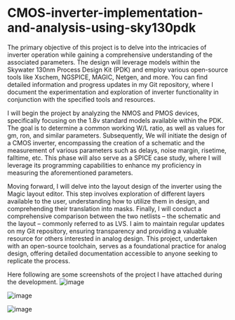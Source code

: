 # CMOS-inverter-implementation-and-analysis-using-sky130pdk

The primary objective of this project is to delve into the intricacies of inverter operation while gaining a comprehensive understanding of the associated parameters. The design will leverage models within the Skywater 130nm Process Design Kit (PDK) and employ various open-source tools like Xschem, NGSPICE, MAGIC, Netgen, and more. You can find detailed information and progress updates in my Git repository, where I document the experimentation and exploration of inverter functionality in conjunction with the specified tools and resources.

I will begin the project by analyzing the NMOS and PMOS devices, specifically focusing on the 1.8v standard models available within the PDK. The goal is to determine a common working W/L ratio, as well as values for gm, ron, and similar parameters. Subsequently, We will initiate the design of a CMOS inverter, encompassing the creation of a schematic and the measurement of various parameters such as delays, noise margin, risetime, falltime, etc. This phase will also serve as a SPICE case study, where I will leverage its programming capabilities to enhance my proficiency in measuring the aforementioned parameters.

Moving forward, I will delve into the layout design of the inverter using the Magic layout editor. This step involves exploration of different layers available to the user, understanding how to utilize them in design, and comprehending their translation into masks. Finally, I will conduct a comprehensive comparison between the two netlists – the schematic and the layout – commonly referred to as LVS. I aim to maintain regular updates on my Git repository, ensuring transparency and providing a valuable resource for others interested in analog design. This project, undertaken with an open-source toolchain, serves as a foundational practice for analog design, offering detailed documentation accessible to anyone seeking to replicate the process.

Here following are some screenshots of the project I have attached during the development.
![image](https://github.com/ipremranjan/CMOS-inverter-implementation-and-analysis-using-sky130pdk/assets/67028181/b1472eac-2940-457a-943d-117f3cb62792)

![image](https://github.com/ipremranjan/CMOS-inverter-implementation-and-analysis-using-sky130pdk/assets/67028181/7d8e08da-1763-4ab6-b333-0b882fbb562e)

![image](https://github.com/ipremranjan/CMOS-inverter-implementation-and-analysis-using-sky130pdk/assets/67028181/3f47af36-60d0-4f70-bf4c-88c033234d3f)
